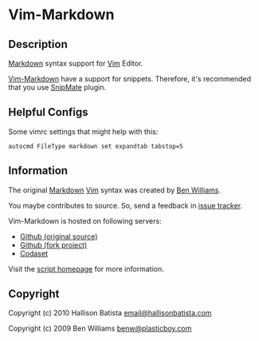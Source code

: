 Vim-Markdown
============

Description
-----------

[Markdown][] syntax support for [Vim][] Editor.

[Vim-Markdown][script homepage] have a support for snippets. Therefore, it's
recommended that you use [SnipMate][] plugin.

Helpful Configs
-----------

Some vimrc settings that might help with this:

    autocmd FileType markdown set expandtab tabstop=5

Information
-----------

The original [Markdown][] [Vim][] syntax was created by [Ben Williams][].

You maybe contributes to source. So, send a feedback in [issue tracker][].

Vim-Markdown is hosted on following servers:

* [Github (original source)](http://github.com/plasticboy/vim-markdown/)
* [Github (fork project)](http://github.com/hallison/vim-markdown)
* [Codaset](http://codaset.com/hallison/vim-markdown)

Visit the [script homepage][] for more information.

Copyright
---------

Copyright (c) 2010 Hallison Batista <email@hallisonbatista.com>

Copyright (c) 2009 Ben Williams <benw@plasticboy.com>

[markdown]: http://daringfireball.net/projects/markdown/
  "Markdown syntax project"
[script homepage]: http://www.vim.org/scripts/script.php?script_id=2882
  "Markdown Vim Script homepage"
[vim]: http://www.vim.org
  "Vim Editor"
[issue tracker]: http://github.com/hallison/vim-markdown/issues
  "Vim-Markdown Github Issues"
[ben williams]: http://plasticboy.com/markdown-vim-mode/
  "Markdown Vim Mode"
[snipmate]: http://www.vim.org/scripts/script.php?script_id=2540
  "SnipMate plugin"

